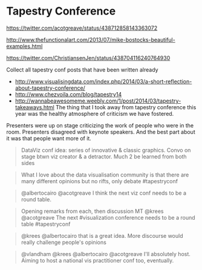# Tapestry Conference

https://twitter.com/acotgreave/status/438712858143363072

http://www.thefunctionalart.com/2013/07/mike-bostocks-beautiful-examples.html

https://twitter.com/ChristiansenJen/status/438704116240764930



Collect all tapestry conf posts that have been written already
- http://www.visualisingdata.com/index.php/2014/03/a-short-reflection-about-tapestry-conference/
- http://www.chezvoila.com/blog/tapestry14
- http://wannabeawesomeme.weebly.com/1/post/2014/03/tapestry-takeaways.html
The thing that I took away from tapestry conference this year was the healthy atmosphere of criticism we have fostered. 

Presenters were up on stage criticizing the work of people who were in the room. Presenters disagreed with keynote speakers. And the best part about it was that people want more of it. 

> DataViz conf idea: series of innovative & classic graphics. Convo on stage btwn viz creator & a detractor. Much 2 be learned from both sides

> What I love about the data visualisation community is that there are many different opinions but no rifts, only debate #tapestryconf

> @albertocairo @acotgreave I think the next viz conf needs to be a round table.

> Opening remarks from each, then discussion MT @krees @acotgreave The next #visualization conference needs to be a round table #tapestryconf

> @krees @albertocairo that is a great idea.  More discourse would really challenge people's opinions

> @vlandham @krees @albertocairo @acotgreave I'll absolutely host. Aiming to host a national vis practitioner conf too, eventually.
